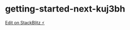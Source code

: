 # getting-started-next-kuj3bh

[Edit on StackBlitz ⚡️](https://stackblitz.com/edit/getting-started-next-kuj3bh)